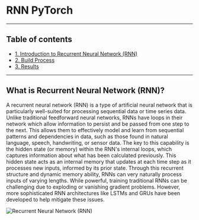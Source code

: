 # RNN PyTorch

----------------
## Table of contents

- [1. Introduction to Recurrent Neural Network (RNN)](#What-is-Recurrent-Neural-Network-(RNN)?)
- [2. Build Process](#2-Build-Process)
- [3. Results](#3-Results)

----------

## What is Recurrent Neural Network (RNN)?
A recurrent neural network (RNN) is a type of artificial neural network that is particularly well-suited for processing sequential data or time series data. Unlike traditional feedforward neural networks, RNNs have loops in their network which allow information to persist and be passed from one step to the next. This allows them to effectively model and learn from sequential patterns and dependencies in data, such as those found in natural language, speech, handwriting, or sensor data. The key to this capability is the hidden state (or memory) within the RNN's internal loops, which captures information about what has been calculated previously. This hidden state acts as an internal memory that updates at each time step as it processes new inputs, informed by its prior state. Through this recurrent structure and dynamic memory ability, RNNs can very naturally process inputs of varying lengths. While powerful, training traditional RNNs can be challenging due to exploding or vanishing gradient problems. However, more sophisticated RNN architectures like LSTMs and GRUs have been developed to help mitigate these issues.

![Recurrent Neural Network (RNN)](https://media.geeksforgeeks.org/wp-content/uploads/20231204125839/What-is-Recurrent-Neural-Network-660.webp)
